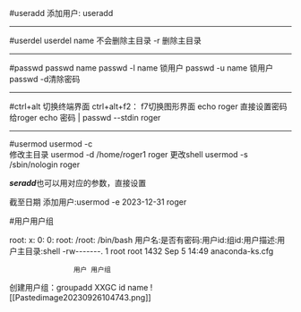 
#useradd
添加用户:  useradd  
****

#userdel
userdel  name  不会删除主目录
-r  删除主目录
****

#passwd
passwd   name
passwd  -l  name 锁用户
passwd  -u  name 锁用户
passwd        -d清除密码 
***

#ctrl\+alt
切换终端界面
ctrl+alt+f2：
f7切换图形界面
echo  roger
直接设置密码给roger
echo 密码  |  passwd  --stdin  roger
****

#usermod
usermod  -c    
修改主目录
usermod  -d  /home/roger1 roger
更改shell
usermod -s  /sbin/nologin roger

***seradd***也可以用对应的参数，直接设置

截至日期
添加用户:usermod -e 2023-12-31 roger

#用户用户组

root:  x:  0:  0:  root:  /root:  /bin/bash
用户名:是否有密码:用户id:组id:用户描述:用户主目录:shell
-rw-------. 1 root root 1432 Sep  5 14:49 anaconda-ks.cfg
 
                    用户 用户组
创建用户组：groupadd   XXGC
id  name
![[Pastedimage20230926104743.png]]
